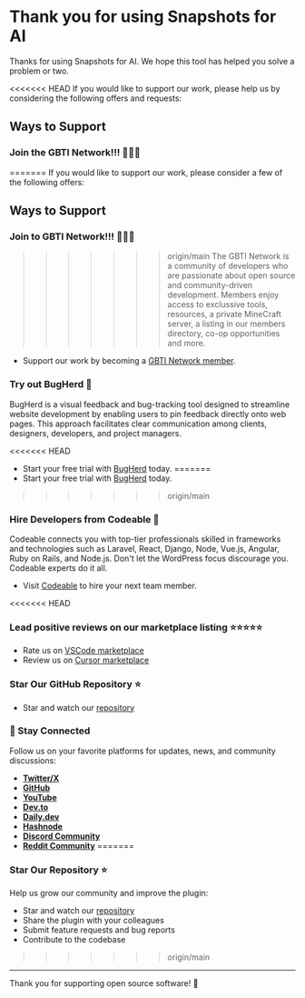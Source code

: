 # Thank you for using Snapshots for AI

Thanks for using Snapshots for AI. We hope this tool has helped you solve a problem or two. 

<<<<<<< HEAD
If you would like to support our work, please help us by considering the following offers and requests:

## Ways to Support

### Join the GBTI Network!!! 🙏🙏🙏
=======
If you would like to support our work, please consider a few of the following offers:

## Ways to Support

### Join to GBTI Network!!! 🙏🙏🙏
>>>>>>> origin/main
The GBTI Network is a community of developers who are passionate about open source and community-driven development. Members enjoy access to exclussive tools, resources, a private MineCraft server, a listing in our members directory, co-op opportunities and more.

- Support our work by becoming a [GBTI Network member](https://gbti.network/membership/).

### Try out BugHerd 🐛
BugHerd is a visual feedback and bug-tracking tool designed to streamline website development by enabling users to pin feedback directly onto web pages. This approach facilitates clear communication among clients, designers, developers, and project managers.

<<<<<<< HEAD
- Start your free trial with [BugHerd](https://partners.bugherd.com/55z6c8az8rvr) today.
=======
- Start your free trial with [BugHerd](https://www.bugherd.com/) today.
>>>>>>> origin/main

### Hire Developers from Codeable 👥
Codeable connects you with top-tier professionals skilled in frameworks and technologies such as Laravel, React, Django, Node, Vue.js, Angular, Ruby on Rails, and Node.js. Don't let the WordPress focus discourage you. Codeable experts do it all.

- Visit [Codeable](https://www.codeable.io/developers/?ref=z8h3e) to hire your next team member. 

<<<<<<< HEAD
### Lead positive reviews on our marketplace listing ⭐⭐⭐⭐⭐
- Rate us on [VSCode marketplace](https://marketplace.visualstudio.com/items?itemName=GBTI.snapshots-for-ai)
- Review us on [Cursor marketplace](https://open-vsx.org/extension/GBTI/snapshots-for-ai)

### Star Our GitHub Repository ⭐
- Star and watch our [repository](https://github.com/gbti-network/vscode-snapshots-for-ai)

### 📡 Stay Connected
Follow us on your favorite platforms for updates, news, and community discussions:
- **[Twitter/X](https://twitter.com/gbti_network)**
- **[GitHub](https://github.com/gbti-network)**
- **[YouTube](https://www.youtube.com/channel/UCh4FjB6r4oWQW-QFiwqv-UA)**
- **[Dev.to](https://dev.to/gbti)**
- **[Daily.dev](https://dly.to/zfCriM6JfRF)**
- **[Hashnode](https://gbti.hashnode.dev/)**
- **[Discord Community](https://gbti.network)**
- **[Reddit Community](https://www.reddit.com/r/GBTI_network)**
=======
### Star Our Repository ⭐
Help us grow our community and improve the plugin:

- Star and watch our [repository](https://github.com/gbti-network/vscode-snapshots-for-ai)
- Share the plugin with your colleagues
- Submit feature requests and bug reports
- Contribute to the codebase
>>>>>>> origin/main

---

Thank you for supporting open source software! 🙏
